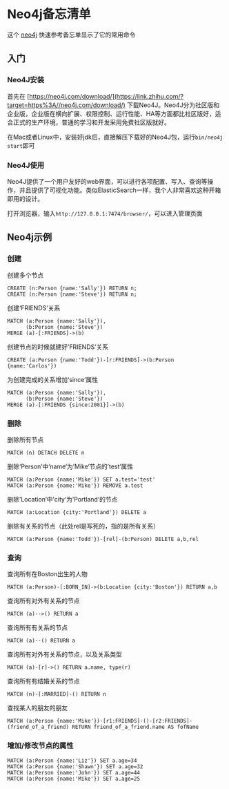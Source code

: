<!--rehype:class=home-card-->
Neo4j备忘清单
===

这个 [neo4j](https://neo4j.com/docs/) 快速参考备忘单显示了它的常用命令

## 入门

### Neo4J安装

首先在 [https://neo4j.com/download/](https://link.zhihu.com/?target=https%3A//neo4j.com/download/) 下载Neo4J。Neo4J分为社区版和企业版，企业版在横向扩展、权限控制、运行性能、HA等方面都比社区版好，适合正式的生产环境，普通的学习和开发采用免费社区版就好。

在Mac或者Linux中，安装好jdk后，直接解压下载好的Neo4J包，运行`bin/neo4j start`即可

### Neo4J使用

Neo4J提供了一个用户友好的web界面，可以进行各项配置、写入、查询等操作，并且提供了可视化功能。类似ElasticSearch一样，我个人非常喜欢这种开箱即用的设计。

打开浏览器，输入`http://127.0.0.1:7474/browser/`，可以进入管理页面

## Neo4j示例

### 创建

创建多个节点

```text
CREATE (n:Person {name:'Sally'}) RETURN n;
CREATE (n:Person {name:'Steve'}) RETURN n;
```

创建‘FRIENDS’关系

```text
MATCH (a:Person {name:'Sally'}), 
      (b:Person {name:'Steve'}) 
MERGE (a)-[:FRIENDS]->(b)
```

创建节点的时候就建好‘FRIENDS’关系

```text
CREATE (a:Person {name:'Todd'})-[r:FRIENDS]->(b:Person {name:'Carlos'})
```

为创建完成的关系增加‘since’属性

```text
MATCH (a:Person {name:'Sally'}), 
      (b:Person {name:'Steve'}) 
MERGE (a)-[:FRIENDS {since:2001}]->(b)
```

### 删除

删除所有节点

```text
MATCH (n) DETACH DELETE n
```

删除‘Person’中‘name‘为’Mike‘节点的’test‘属性

```text
MATCH (a:Person {name:'Mike'}) SET a.test='test'
MATCH (a:Person {name:'Mike'}) REMOVE a.test
```

删除’Location‘中’city‘为’Portland‘的节点

```text
MATCH (a:Location {city:'Portland'}) DELETE a
```

删除有关系的节点（此处rel是写死的，指的是所有关系）

```text
MATCH (a:Person {name:'Todd'})-[rel]-(b:Person) DELETE a,b,rel
```

### 查询

查询所有在Boston出生的人物

```text
MATCH (a:Person)-[:BORN_IN]->(b:Location {city:'Boston'}) RETURN a,b
```

查询所有对外有关系的节点

```text
MATCH (a)-->() RETURN a
```

 查询所有有关系的节点

```text
MATCH (a)--() RETURN a
```

查询所有对外有关系的节点，以及关系类型

```text
MATCH (a)-[r]->() RETURN a.name, type(r)
```

查询所有有结婚关系的节点

```text
MATCH (n)-[:MARRIED]-() RETURN n
```

查找某人的朋友的朋友

```text
MATCH (a:Person {name:'Mike'})-[r1:FRIENDS]-()-[r2:FRIENDS]-(friend_of_a_friend) RETURN friend_of_a_friend.name AS fofName
```

### 增加/修改节点的属性

```text
MATCH (a:Person {name:'Liz'}) SET a.age=34
MATCH (a:Person {name:'Shawn'}) SET a.age=32
MATCH (a:Person {name:'John'}) SET a.age=44
MATCH (a:Person {name:'Mike'}) SET a.age=25
```
